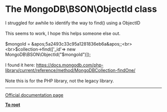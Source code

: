# The MongoDB\BSON\ObjectId class



I struggled for awhile to identify the way to find() using a ObjectID <br><br>This seems to work, I hope this helps someone else out.  <br><br>$mongoId = &apos;5a2493c33c95a1281836eb6a&apos;;<br><br>$collection-&gt;find([&apos;_id&apos;=&gt; new MongoDB\BSON\ObjectId("$mongoId")]);<br><br>I found it here:   https://docs.mongodb.com/php-library/current/reference/method/MongoDBCollection-findOne/<br><br>Note this is for the PHP library, not the legacy library.  

---

[Official documentation page](https://www.php.net/manual/en/class.mongodb-bson-objectid.php)

**[To root](/README.md)**